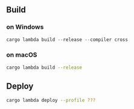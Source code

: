 ## Build

### on Windows

```powershell
cargo lambda build --release --compiler cross
```

### on macOS

```bash
cargo lambda build --release
```

## Deploy

```bash
cargo lambda deploy --profile ???
```
